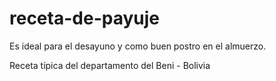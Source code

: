# receta-de-payuje

Es ideal para el desayuno y como buen postro en el almuerzo.

Receta típica del departamento del Beni - Bolivia

